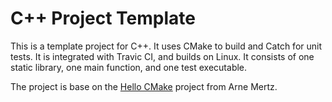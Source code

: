 # C++ Project Template

This is a template project for C++. It uses CMake to build and Catch for unit
tests. It is integrated with Travic CI, and builds on Linux. It consists of one
static library, one main function, and one test executable.

The project is base on the [Hello CMake](https://github.com/arnemertz/hello_cmake)
project from Arne Mertz.

